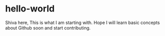 # hello-world
Shiva here,
This is what I am starting with.
Hope I will learn basic concepts about Github soon and start contributing.
